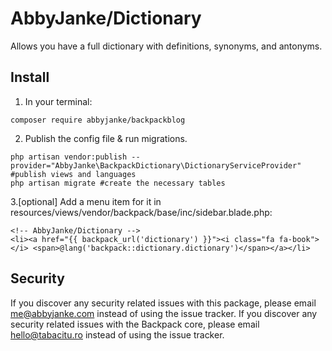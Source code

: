 # AbbyJanke/Dictionary

Allows you have a full dictionary with definitions, synonyms, and antonyms.

## Install

1. In your terminal:
```
composer require abbyjanke/backpackblog
```

2. Publish the config file & run migrations.
```
php artisan vendor:publish --provider="AbbyJanke\BackpackDictionary\DictionaryServiceProvider" #publish views and languages
php artisan migrate #create the necessary tables
```

3.[optional] Add a menu item for it in resources/views/vendor/backpack/base/inc/sidebar.blade.php:
```
<!-- AbbyJanke/Dictionary -->
<li><a href="{{ backpack_url('dictionary') }}"><i class="fa fa-book"></i> <span>@lang('backpack::dictionary.dictionary')</span></a></li>
```

## Security

If you discover any security related issues with this package, please email me@abbyjanke.com instead of using the issue tracker.
If you discover any security related issues with the Backpack core, please email hello@tabacitu.ro instead of using the issue tracker.
